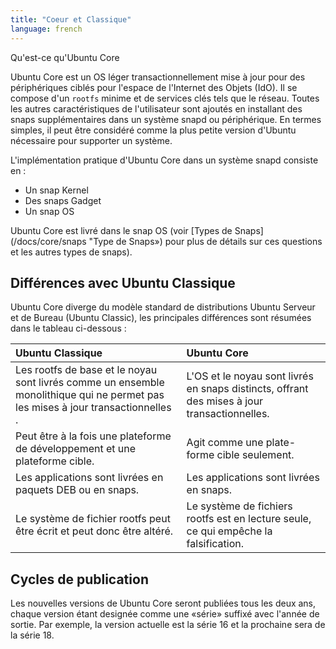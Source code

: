 ```yaml
---
title: "Coeur et Classique"
language: french
---
```



<!-- lang: EN
## What is Ubuntu Core?
-->

Qu'est-ce qu'Ubuntu Core

<!-- lang: EN
Ubuntu Core is a lightweight, transactionally updated OS for devices targeted at the Internet of Things (IoT) space. It consists of a minimal `rootfs` and key services such as network. All other user features are added by installing additional snaps into a snapd system or device. In simple terms, it can be thought of as the smallest version of Ubuntu needed to support a system.
-->

Ubuntu Core est un OS léger transactionnellement mise à jour pour des périphériques ciblés pour l'espace de l'Internet des Objets (IdO). Il se compose d'un `rootfs` minime et de services clés tels que le réseau. Toutes les autres caractéristiques de l'utilisateur sont ajoutés en installant des snaps supplémentaires dans un système snapd ou périphérique. En termes simples, il peut être considéré comme la plus petite version d'Ubuntu nécessaire pour supporter un système.

<!-- lang: EN
Practical implementations of Ubuntu Core in a snapd system consist of:
-->

L'implémentation pratique d'Ubuntu Core dans un système snapd consiste en :

<!-- lang: EN
- Kernel snap
- Gadget snap
- OS snap
-->

- Un snap Kernel
- Des snaps Gadget
- Un snap OS

<!-- lang: EN
Ubuntu Core is delivered in the OS snap (see [Kinds of Snaps](/docs/core/snaps "Kinds of Snaps") for more details on these and the other types of snaps). 
-->

Ubuntu Core est livré dans le snap OS (voir [Types de Snaps] (/docs/core/snaps "Type de Snaps») pour plus de détails sur ces questions et les autres types de snaps).

<!-- lang: EN
## Differences to Ubuntu Classic
-->

## Différences avec Ubuntu Classique

<!-- lang: EN
Ubuntu Core diverges from the standard model of server and desktop Ubuntu distributions (Ubuntu Classic), the key differences are summarized in the table below:
-->

Ubuntu Core diverge du modèle standard de distributions Ubuntu Serveur et de Bureau (Ubuntu Classic), les principales différences sont résumées dans le tableau ci-dessous :

<!-- lang: EN
Ubuntu Classic | Ubuntu Core
:---- | :----
The base rootfs and kernel are delivered as a monolithic package that doesn't enable transactional updates. | OS and kernel delivered as separate snaps, offering transactional updates.
Can be both a development and target platform. | Acts as a target platform only.
Applications delivered in DEB packages or as snaps. | Applications delivered as snaps.
The rootfs file system can be written to and therefore could be tampered with. | The rootfs file system is read only, preventing tampering.
-->

Ubuntu Classique | Ubuntu Core
:---- | :----
Les rootfs de base et le noyau sont livrés comme un ensemble monolithique qui ne permet pas les mises à jour transactionnelles . | L'OS et le noyau sont livrés en snaps distincts, offrant des mises à jour transactionnelles.
Peut être à la fois une plateforme de développement et une plateforme cible. | Agit comme une plate-forme cible seulement.
Les applications sont livrées en paquets DEB ou en snaps. | Les applications sont livrées en snaps.
Le système de fichier rootfs peut être écrit et peut donc être altéré. | Le système de fichiers rootfs est en lecture seule, ce qui empêche la falsification.
 
<!-- lang: EN
## Release cycles
-->

## Cycles de publication

<!-- lang: EN
New versions of Ubuntu Core will be released every two years, with each release being referred to as a "series" suffixed with the release year. For example, the current release is Series 16 and the next will be Series 18. 
-->

Les nouvelles versions de Ubuntu Core seront publiées tous les deux ans, chaque version étant designée comme une «série» suffixé avec l'année de sortie. Par exemple, la version actuelle est la série 16 et la prochaine sera de la série 18.

